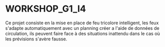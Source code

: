 # WORKSHOP_G1_I4
Ce projet consiste en la mise en place de feu tricolore intelligent, les feux s'adapte automatiquement avec un planning créer a l'aide de données de circulation, ils peuvent faire face à des situations inattendu dans le cas où les prévisions s'avère fausse.

